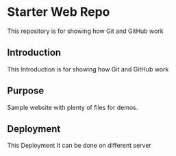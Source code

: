 # Starter Web Repo

This repository is for showing how Git and GitHub work

## Introduction
This Introduction is for showing how Git and GitHub work

## Purpose

Sample website with plenty of files for demos.

## Deployment
This Deployment
It can be done on different server